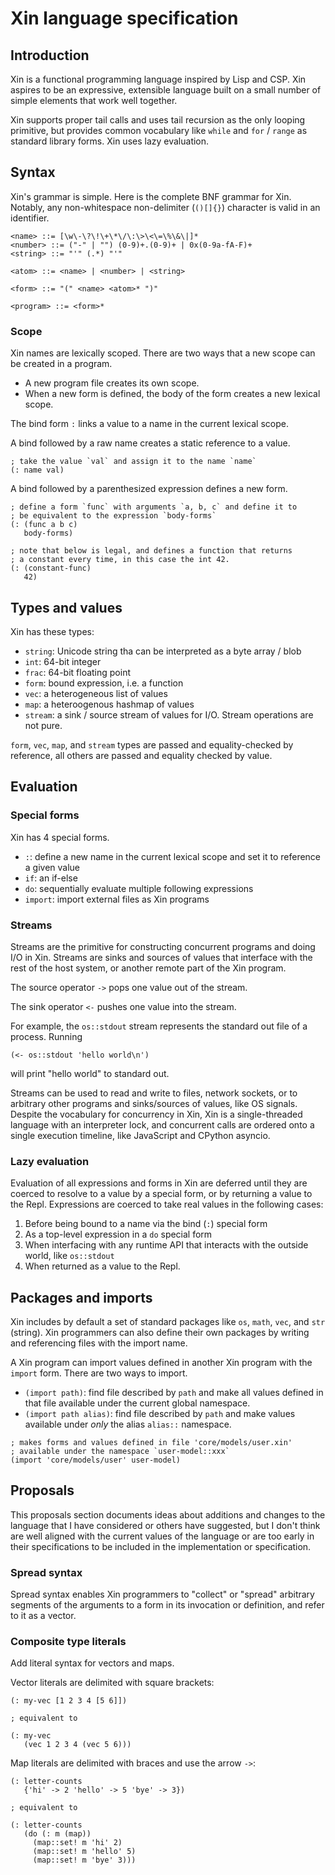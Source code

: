 # Xin language specification

## Introduction

Xin is a functional programming language inspired by Lisp and CSP. Xin aspires to be an expressive, extensible language built on a small number of simple elements that work well together.

Xin supports proper tail calls and uses tail recursion as the only looping primitive, but provides common vocabulary like `while` and `for` / `range` as standard library forms. Xin uses lazy evaluation.

## Syntax

Xin's grammar is simple. Here is the complete BNF grammar for Xin. Notably, any non-whitespace non-delimiter (`()[]{}`) character is valid in an identifier.

```
<name> ::= [\w\-\?\!\+\*\/\:\>\<\=\%\&\|]*
<number> ::= ("-" | "") (0-9)+.(0-9)+ | 0x(0-9a-fA-F)+
<string> ::= "'" (.*) "'"

<atom> ::= <name> | <number> | <string>

<form> ::= "(" <name> <atom>* ")"

<program> ::= <form>*
```

### Scope

Xin names are lexically scoped. There are two ways that a new scope can be created in a program.

- A new program file creates its own scope.
- When a new form is defined, the body of the form creates a new lexical scope.

The bind form `:` links a value to a name in the current lexical scope.

A bind followed by a raw name creates a static reference to a value.

```
; take the value `val` and assign it to the name `name`
(: name val)
```

A bind followed by a parenthesized expression defines a new form.

```
; define a form `func` with arguments `a, b, c` and define it to
; be equivalent to the expression `body-forms`
(: (func a b c)
   body-forms)

; note that below is legal, and defines a function that returns
; a constant every time, in this case the int 42.
(: (constant-func)
   42)
```

## Types and values

Xin has these types:

- `string`: Unicode string tha can be interpreted as a byte array / blob
- `int`: 64-bit integer
- `frac`: 64-bit floating point
- `form`: bound expression, i.e. a function
- `vec`: a heterogeneous list of values
- `map`: a heteroogenous hashmap of values
- `stream`: a sink / source stream of values for I/O. Stream operations are not pure.

`form`, `vec`, `map`, and `stream` types are passed and equality-checked by reference, all others are passed and equality checked by value.

## Evaluation

### Special forms

Xin has 4 special forms.

- `:`: define a new name in the current lexical scope and set it to reference a given value
- `if`: an if-else
- `do`: sequentially evaluate multiple following expressions
- `import`: import external files as Xin programs

### Streams

Streams are the primitive for constructing concurrent programs and doing I/O in Xin. Streams are sinks and sources of values that interface with the rest of the host system, or another remote part of the Xin program.

The source operator `->` pops one value out of the stream.

The sink operator `<-` pushes one value into the stream.

For example, the `os::stdout` stream represents the standard out file of a process. Running

```
(<- os::stdout 'hello world\n')
```

will print "hello world" to standard out.

Streams can be used to read and write to files, network sockets, or to arbitrary other programs and sinks/sources of values, like OS signals. Despite the vocabulary for concurrency in Xin, Xin is a single-threaded language with an interpreter lock, and concurrent calls are ordered onto a single execution timeline, like JavaScript and CPython asyncio.

### Lazy evaluation

Evaluation of all expressions and forms in Xin are deferred until they are coerced to resolve to a value by a special form, or by returning a value to the Repl. Expressions are coerced to take real values in the following cases:

1. Before being bound to a name via the bind (`:`) special form
2. As a top-level expression in a `do` special form
3. When interfacing with any runtime API that interacts with the outside world, like `os::stdout`
4. When returned as a value to the Repl.

## Packages and imports

Xin includes by default a set of standard packages like `os`, `math`, `vec`, and `str` (string). Xin programmers can also define their own packages by writing and referencing files with the import name.

A Xin program can import values defined in another Xin program with the `import` form. There are two ways to import.

- `(import path)`: find file described by `path` and make all values defined in that file available under the current global namespace.
- `(import path alias)`: find file described by `path` and make values available under _only_ the alias `alias::` namespace.

```
; makes forms and values defined in file 'core/models/user.xin'
; available under the namespace `user-model::xxx`
(import 'core/models/user' user-model)
```
## Proposals

This proposals section documents ideas about additions and changes to the language that I have considered or others have suggested, but I don't think are well aligned with the current values of the language or are too early in their specifications to be included in the implementation or specification.

### Spread syntax

Spread syntax enables Xin programmers to "collect" or "spread" arbitrary segments of the arguments to a form in its invocation or definition, and refer to it as a vector.

### Composite type literals

Add literal syntax for vectors and maps.

Vector literals are delimited with square brackets:

```
(: my-vec [1 2 3 4 [5 6]])

; equivalent to

(: my-vec
   (vec 1 2 3 4 (vec 5 6)))
```

Map literals are delimited with braces and use the arrow `->`:

```
(: letter-counts
   {'hi' -> 2 'hello' -> 5 'bye' -> 3})

; equivalent to

(: letter-counts
   (do (: m (map))
     (map::set! m 'hi' 2)
     (map::set! m 'hello' 5)
     (map::set! m 'bye' 3)))
```

